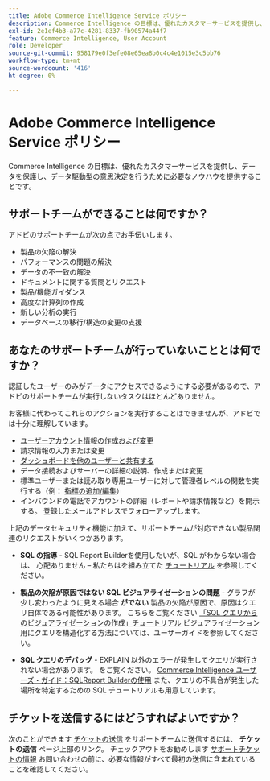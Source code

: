 ```yaml
---
title: Adobe Commerce Intelligence Service ポリシー
description: Commerce Intelligence の目標は、優れたカスタマーサービスを提供し、データを保護し、データ駆動型の意思決定を行うために必要なノウハウを提供することです。
exl-id: 2e1ef4b3-a77c-4281-8337-fb90574a44f7
feature: Commerce Intelligence, User Account
role: Developer
source-git-commit: 958179e0f3efe08e65ea8b0c4c4e1015e3c5bb76
workflow-type: tm+mt
source-wordcount: '416'
ht-degree: 0%

---
```


# Adobe Commerce Intelligence Service ポリシー

Commerce Intelligence の目標は、優れたカスタマーサービスを提供し、データを保護し、データ駆動型の意思決定を行うために必要なノウハウを提供することです。

## サポートチームができることは何ですか？

アドビのサポートチームが次の点でお手伝いします。

* 製品の欠陥の解決
* パフォーマンスの問題の解決
* データの不一致の解決
* ドキュメントに関する質問とリクエスト
* 製品/機能ガイダンス
* 高度な計算列の作成
* 新しい分析の実行
* データベースの移行/構造の変更の支援

## あなたのサポートチームが行っていないこととは何ですか？

認証したユーザーのみがデータにアクセスできるようにする必要があるので、アドビのサポートチームが実行しないタスクはほとんどありません。

お客様に代わってこれらのアクションを実行することはできませんが、アドビでは十分に理解しています。

* [ユーザーアカウント情報の作成および変更](/docs/commerce-business-intelligence/mbi/administrator/user-mgmt/user-management.html)
* 請求情報の入力または変更
* [ダッシュボードを他のユーザーと共有する](/docs/commerce-business-intelligence/mbi/build/dashboards/share-dashboard-with-users.html?lang=en)
* データ接続およびサーバーの詳細の説明、作成または変更
* 標準ユーザーまたは読み取り専用ユーザーに対して管理者レベルの関数を実行する（例： [指標の追加/編集](/docs/commerce-business-intelligence/mbi/build/reports/ess-manage-data-metrics.html)）
* インバウンドの電話でアカウントの詳細（レポートや請求情報など）を開示する。 登録したメールアドレスでフォローアップします。

上記のデータセキュリティ機能に加えて、サポートチームが対応できない製品関連のリクエストがいくつかあります。

* **SQL の指導** - SQL Report Builderを使用したいが、SQL がわからない場合は、 心配ありません – 私たちはを組み立てた [チュートリアル](/docs/commerce-business-intelligence/mbi/analyze/sql/sql-rpt-bldr.html) を参照してください。

* **製品の欠陥が原因ではない SQL ビジュアライゼーションの問題** - グラフが少し変わったように見える場合 **がでない** 製品の欠陥が原因で、原因はクエリ自体である可能性があります。 こちらをご覧ください [「SQL クエリからのビジュアライゼーションの作成」チュートリアル](/docs/commerce-business-intelligence/mbi/tutorials/create-visuals-from-sql.html) ビジュアライゼーション用にクエリを構造化する方法については、ユーザーガイドを参照してください。
* **SQL クエリのデバッグ** - EXPLAIN 以外のエラーが発生してクエリが実行されない場合があります。 をご覧ください。 [Commerce Intelligence ユーザーズ・ガイド：SQLReport Builderの使用](/docs/commerce-business-intelligence/mbi/analyze/sql/sql-rpt-bldr.html) また、クエリの不具合が発生した場所を特定するための SQL チュートリアルも用意しています。

## チケットを送信するにはどうすればよいですか？

次のことができます [チケットの送信](/help/help-center-guide/help-center/magento-help-center-user-guide.md#submit-ticket) をサポートチームに送信するには、 **チケットの送信** ページ上部のリンク。 チェックアウトをお勧めします [サポートチケットの情報](/help/help-center-guide/help-center/magento-help-center-user-guide.md#info-in-support-ticket) お問い合わせの前に、必要な情報がすべて最初の送信に含まれていることを確認してください。
